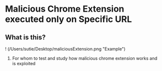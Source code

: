 
# Malicious Chrome Extension executed only on Specific URL

## What is this?
! (/Users/sutie/Desktop/maliciousExtension.png "Example")

1. For whom to test and study how malicious chrome extension works and is exploited





